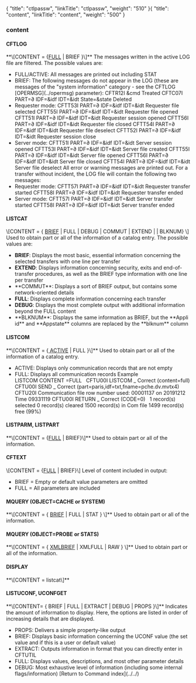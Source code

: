 {
    "title": "ctlpassw",
    "linkTitle": "ctlpassw",
    "weight": "510"
}{
"title": "content",
"linkTitle": "content",
"weight": "500"
}<span id="content"></span>
### content
<span id="content_CFTLOG"></span>
#### CFTLOG
\*\*\\\[CONTENT = {<u>FULL</u> | BRIEF }\\\]\*\*
The messages written in the active
LOG file are filtered.
The possible values are:
- FULL/ACTIVE: All messages
are printed out including STAT
- BRIEF: The following
messages do not appear in the LOG (these are messages of the "system
information" category - see the CFTLOG \[OPERMSG\](../opermsg) parameter):
CFTR12I &cmd Treated
CFTC07I PART=∂ IDF=&idf IDT=&idt State=&state Deleted
- Requester mode:
CFTT53I PART=∂ IDF=&idf IDT=&idt Requester file selected
CFTT55I PART=∂ IDF=&idf IDT=&idt Requester file opened
CFTT51I PART=∂ IDF=&idf IDT=&idt Requester session
opened
CFTT56I PART=∂ IDF=&idf IDT=&idt Requester file closed
CFTT54I PART=∂ IDF=&idf IDT=&idt Requester file deselect
CFTT52I PART=∂ IDF=&idf IDT=&idt Requester session
close
- Server mode:
CFTT51I PART=∂ IDF=&idf IDT=&idt Server session opened
CFTT53I PART=∂ IDF=&idf IDT=&idt Server file created
CFTT55I PART=∂ IDF=&idf IDT=&idt Server file opened
CFTT56I PART=∂ IDF=&idf IDT=&idt Server file closed
CFTT54I PART=∂ IDF=&idf IDT=&idt Server file deselect
All error or warning messages are printed out.
For a transfer without incident, the LOG file will contain the following
two messages:
- Requester mode:
CFTT57I PART=∂ IDF=&idf IDT=&idt Requester transfer
started
CFTT58I PART=∂ IDF=&idf IDT=&idt Requester transfer
ended
- Server mode:
CFTT57I PART=∂ IDF=&idf IDT=&idt Server transfer started
CFTT58I PART=∂ IDF=&idf IDT=&idt Server transfer ended
<span id="content_LISTCAT"></span>
#### LISTCAT
\\\[CONTENT = { <u>BRIEF</u>
| FULL | DEBUG | COMMUT | EXTEND | | BLKNUM} \\\]
Used to obtain part or all of the information of a catalog entry.
The possible values are:
- <span style="font-weight: bold;">BRIEF</span>: Displays the most basic, essential information
concerning the selected transfers with one line per transfer
- <span style="font-weight: bold;">EXTEND</span>: Displays information concerning
security, exits and end-of-transfer procedures, as well as the BRIEF type
information with one line per transfer
- \*\*COMMUT\*\*: Displays a sort of BRIEF output, but contains some network-oriented details
- <span style="font-weight: bold;">FULL</span>: Displays complete information concerning
each transfer
- <span style="font-weight: bold;">DEBUG</span>: Displays the most complete output with additional information beyond the FULL content
- \*\*BLKNUM\*\*: Displays the same information as BRIEF, but the \*\*Appli id\*\* and \*\*Appstate\*\* columns are replaced by the \*\*blknum\*\* column
#### LISTCOM
\*\*\\\[CONTENT = {<span style="text-decoration: underline;"> ACTIVE</span> |
FULL }\\\]\*\*
Used to obtain part or all of the
information of a catalog entry.
- ACTIVE: Displays only communication records that are not empty
- FULL: Displays all communication records
<span class="bold_in_para">Example</span>
LISTCOM CONTENT =FULL
 
CFTU00I LISTCOM \_ Correct (content=full)
CFTU00I SEND \_ Correct (part=paris,idf=txt,fname=pche.dv.mvtx4)
CFTU20I Communication file row number used: 00001137 on 20191212 Time 09331119
CFTU00I RETURN \_ Correct (CODE=0)
 
1 record(s) selected
0 record(s) cleared
1500 record(s) in Com file
1499 record(s) free (99%)
#### LISTPARM, LISTPART
\*\*\\\[CONTENT =
{<u>FULL</u> | BRIEF}\\\]\*\*
Used to obtain part or all of the
information.
#### CFTEXT
\\\[CONTENT =
{<u>FULL</u> | BRIEF}\\\]
Level of content included in output:
- BRIEF = Empty or default value parameters are omitted
- FULL = All parameters are included
#### MQUERY (OBJECT=CACHE or SYSTEM)
\*\*\\\[CONTENT =
{ <span style="text-decoration: underline;">BRIEF</span>
| FULL | STAT } \\\]\*\*
Used to obtain part or all of the
information.
#### MQUERY (OBJECT=PROBE or STATS)
\*\*\\\[CONTENT =
{ <span style="text-decoration: underline;">XMLBRIEF</span>
| XMLFULL | RAW } \\\]\*\*
Used to obtain part or all of the
information.
#### DISPLAY
\*\*\\\[CONTENT =
listcat\\\]\*\*
#### LISTUCONF, UCONFGET
\*\*\\\[CONTENT= { BRIEF | FULL | EXTRACT | DEBUG | PROPS }\\\]\*\*
Indicates the amount of information to display. Here, the options are listed in order of increasing details that are displayed.
- PROPS: Delivers a simple property-like output
- BRIEF: Displays basic information
concerning the UCONF value (the set value and if this is a user or default value)
- EXTRACT: Outputs information in format that you can directly enter in CFTUTIL
- FULL: Displays values, descriptions, and most other parameter details
- DEBUG: Most exhaustive level of information (including some internal flags/information)
\[Return to Command index\](../../)
